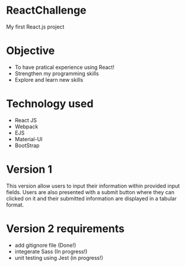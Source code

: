 # ReactChallenge
My first React.js project 

# Objective
- To have pratical experience using React!
- Strengthen my programming skills
- Explore and learn new skills

# Technology used
* React JS 
* Webpack 
* EJS
* Material-UI
* BootStrap 

# Version 1
This version allow users to input their information within provided input fields. Users are also presented with a submit button where they can clicked on it and their submitted information are displayed in a tabular format. 

# Version 2 requirements
- add gitignore file (Done!)
- integerate Sass (In progress!)
- unit testing using Jest (in progress!)
